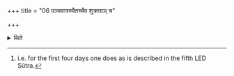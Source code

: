 +++
title = "06 पञ्चरात्रस्यैतच्चैव शुक्राग्रञ् च"

+++

<details><summary>थिते</summary>

6. In the five day (Ahīna-sacrifice) (there is) this[^1] and (on the fifth) day the Śukra-scoop (is drawn) first.  

[^1]: i.e. for the first four days one does as is described in the fifth LED Sūtra. 
</details>
